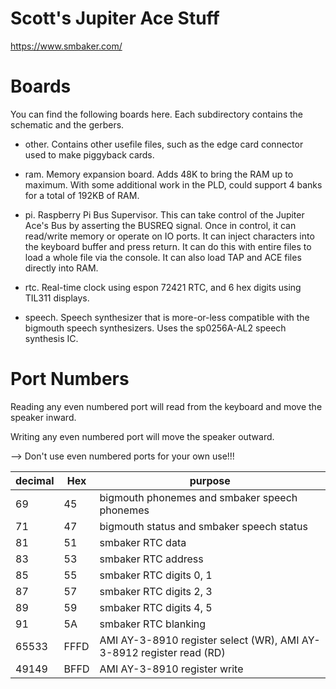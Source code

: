 # Scott's Jupiter Ace Stuff
https://www.smbaker.com/

# Boards

You can find the following boards here. Each subdirectory contains the schematic and the gerbers.

* other. Contains other usefile files, such as the edge card connector used to make piggyback cards.

* ram. Memory expansion board. Adds 48K to bring the RAM up to maximum. With some additional work
  in the PLD, could support 4 banks for a total of 192KB of RAM.

* pi. Raspberry Pi Bus Supervisor. This can take control of the Jupiter Ace's Bus by asserting the
  BUSREQ signal. Once in control, it can read/write memory or operate on IO ports. It can inject
  characters into the keyboard buffer and press return. It can do this with entire files to load
  a whole file via the console. It can also load TAP and ACE files directly into RAM.

* rtc. Real-time clock using espon 72421 RTC, and 6 hex digits using TIL311 displays.

* speech. Speech synthesizer that is more-or-less compatible with the bigmouth speech synthesizers.
  Uses the sp0256A-AL2 speech synthesis IC.

# Port Numbers

Reading any even numbered port will read from the keyboard and move the speaker inward.

Writing any even numbered port will move the speaker outward.

--> Don't use even numbered ports for your own use!!!

| decimal   | Hex   | purpose |
| -------   | ----- | ------- |
| 69        | 45    | bigmouth phonemes and smbaker speech phonemes |
| 71        | 47    | bigmouth status and smbaker speech status |
| 81        | 51    | smbaker RTC data |
| 83        | 53    | smbaker RTC address |
| 85        | 55    | smbaker RTC digits 0, 1 |
| 87        | 57    | smbaker RTC digits 2, 3 |
| 89        | 59    | smbaker RTC digits 4, 5 |
| 91        | 5A    | smbaker RTC blanking |
| 65533     | FFFD  | AMI AY-3-8910 register select (WR), AMI AY-3-8912 register read (RD) |
| 49149     | BFFD  | AMI AY-3-8910 register write |
